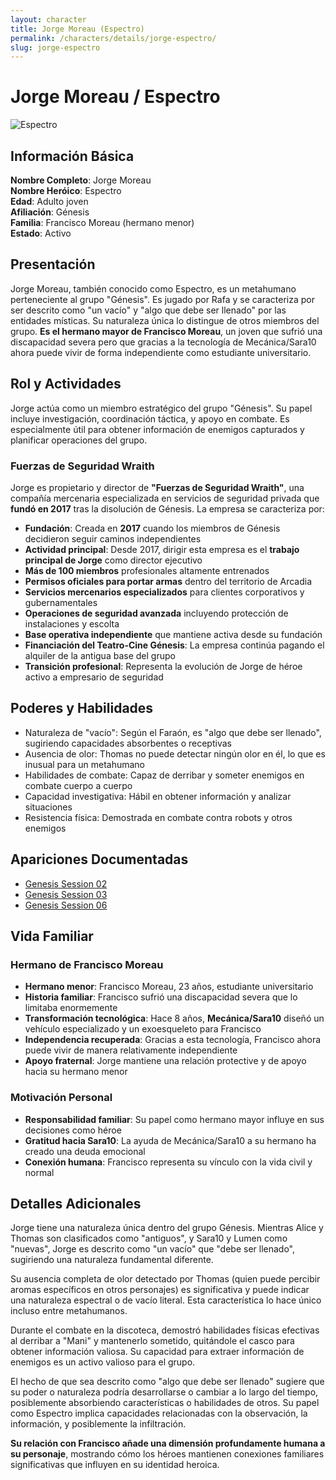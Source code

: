 ```yaml
---
layout: character
title: Jorge Moreau (Espectro)
permalink: /characters/details/jorge-espectro/
slug: jorge-espectro
---
```


# Jorge Moreau / Espectro

<div class="character-photo">
  <img src="{{ site.baseurl }}/assets/img/characters/espectro.png" alt="Espectro" />
</div>


## Información Básica

**Nombre Completo**: Jorge Moreau  
**Nombre Heróico**: Espectro  
**Edad**: Adulto joven  
**Afiliación**: Génesis  
**Familia**: Francisco Moreau (hermano menor)  
**Estado**: Activo

## Presentación

Jorge Moreau, también conocido como Espectro, es un metahumano perteneciente al grupo "Génesis". Es jugado por Rafa y se caracteriza por ser descrito como "un vacío" y "algo que debe ser llenado" por las entidades místicas. Su naturaleza única lo distingue de otros miembros del grupo. **Es el hermano mayor de Francisco Moreau**, un joven que sufrió una discapacidad severa pero que gracias a la tecnología de Mecánica/Sara10 ahora puede vivir de forma independiente como estudiante universitario.

## Rol y Actividades
Jorge actúa como un miembro estratégico del grupo "Génesis". Su papel incluye investigación, coordinación táctica, y apoyo en combate. Es especialmente útil para obtener información de enemigos capturados y planificar operaciones del grupo.

### **Fuerzas de Seguridad Wraith**
Jorge es propietario y director de **"Fuerzas de Seguridad Wraith"**, una compañía mercenaria especializada en servicios de seguridad privada que **fundó en 2017** tras la disolución de Génesis. La empresa se caracteriza por:

- **Fundación**: Creada en **2017** cuando los miembros de Génesis decidieron seguir caminos independientes
- **Actividad principal**: Desde 2017, dirigir esta empresa es el **trabajo principal de Jorge** como director ejecutivo
- **Más de 100 miembros** profesionales altamente entrenados
- **Permisos oficiales para portar armas** dentro del territorio de Arcadia
- **Servicios mercenarios especializados** para clientes corporativos y gubernamentales
- **Operaciones de seguridad avanzada** incluyendo protección de instalaciones y escolta
- **Base operativa independiente** que mantiene activa desde su fundación
- **Financiación del Teatro-Cine Génesis**: La empresa continúa pagando el alquiler de la antigua base del grupo
- **Transición profesional**: Representa la evolución de Jorge de héroe activo a empresario de seguridad

## Poderes y Habilidades
- Naturaleza de "vacío": Según el Faraón, es "algo que debe ser llenado", sugiriendo capacidades absorbentes o receptivas
- Ausencia de olor: Thomas no puede detectar ningún olor en él, lo que es inusual para un metahumano
- Habilidades de combate: Capaz de derribar y someter enemigos en combate cuerpo a cuerpo
- Capacidad investigativa: Hábil en obtener información y analizar situaciones
- Resistencia física: Demostrada en combate contra robots y otros enemigos

## Apariciones Documentadas
- [Genesis Session 02](../../campaigns/genesis/session-02.md)
- [Genesis Session 03](../../campaigns/genesis/session-03.md)
- [Genesis Session 06](../../campaigns/genesis/session-06.md)

## Vida Familiar

### **Hermano de Francisco Moreau**
- **Hermano menor**: Francisco Moreau, 23 años, estudiante universitario
- **Historia familiar**: Francisco sufrió una discapacidad severa que lo limitaba enormemente
- **Transformación tecnológica**: Hace 8 años, **Mecánica/Sara10** diseñó un vehículo especializado y un exoesqueleto para Francisco
- **Independencia recuperada**: Gracias a esta tecnología, Francisco ahora puede vivir de manera relativamente independiente
- **Apoyo fraternal**: Jorge mantiene una relación protective y de apoyo hacia su hermano menor

### **Motivación Personal**
- **Responsabilidad familiar**: Su papel como hermano mayor influye en sus decisiones como héroe
- **Gratitud hacia Sara10**: La ayuda de Mecánica/Sara10 a su hermano ha creado una deuda emocional
- **Conexión humana**: Francisco representa su vínculo con la vida civil y normal

## Detalles Adicionales

Jorge tiene una naturaleza única dentro del grupo Génesis. Mientras Alice y Thomas son clasificados como "antiguos", y Sara10 y Lumen como "nuevas", Jorge es descrito como "un vacío" que "debe ser llenado", sugiriendo una naturaleza fundamental diferente.

Su ausencia completa de olor detectado por Thomas (quien puede percibir aromas específicos en otros personajes) es significativa y puede indicar una naturaleza espectral o de vacío literal. Esta característica lo hace único incluso entre metahumanos.

Durante el combate en la discoteca, demostró habilidades físicas efectivas al derribar a "Mani" y mantenerlo sometido, quitándole el casco para obtener información valiosa. Su capacidad para extraer información de enemigos es un activo valioso para el grupo.

El hecho de que sea descrito como "algo que debe ser llenado" sugiere que su poder o naturaleza podría desarrollarse o cambiar a lo largo del tiempo, posiblemente absorbiendo características o habilidades de otros. Su papel como Espectro implica capacidades relacionadas con la observación, la información, y posiblemente la infiltración.

**Su relación con Francisco añade una dimensión profundamente humana a su personaje**, mostrando cómo los héroes mantienen conexiones familiares significativas que influyen en su identidad heroica.